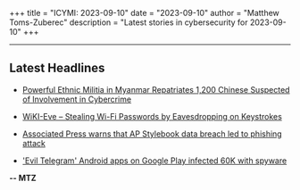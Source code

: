 +++
title = "ICYMI: 2023-09-10"
date = "2023-09-10"
author = "Matthew Toms-Zuberec"
description = "Latest stories in cybersecurity for 2023-09-10"
+++

---------------------------------------------------------------------------
## Latest Headlines
- [Powerful Ethnic Militia in Myanmar Repatriates 1,200 Chinese Suspected of Involvement in Cybercrime](https://www.securityweek.com/powerful-ethnic-militia-in-myanmar-repatriates-1200-chinese-suspected-of-involvement-in-cybercrime/)

- [WiKI-Eve – Stealing Wi-Fi Passwords by Eavesdropping on Keystrokes](https://cybersecuritynews.com/wiki-eve-wi-fi-passwords/)

- [Associated Press warns that AP Stylebook data breach led to phishing attack](https://www.bleepingcomputer.com/news/security/associated-press-warns-that-ap-stylebook-data-breach-led-to-phishing-attack/)

- ['Evil Telegram' Android apps on Google Play infected 60K with spyware](https://www.bleepingcomputer.com/news/security/evil-telegram-android-apps-on-google-play-infected-60k-with-spyware/)

**-- MTZ**